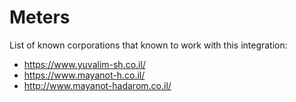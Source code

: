 # Meters

List of known corporations that known to work with this integration:

- https://www.yuvalim-sh.co.il/
- https://www.mayanot-h.co.il/
- http://www.mayanot-hadarom.co.il/